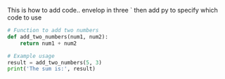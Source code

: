 This is how to add code.. envelop in three ` then add py to specify which code to use 

```py title="Some_Titke.p" linenums="1" hl_lines="1-2"
# Function to add two numbers
def add_two_numbers(num1, num2):
    return num1 + num2

# Example usage
result = add_two_numbers(5, 3)
print('The sum is:', result)
```